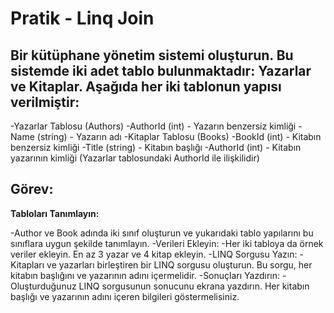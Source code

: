 # Pratik - Linq Join
## Bir kütüphane yönetim sistemi oluşturun. Bu sistemde iki adet tablo bulunmaktadır: Yazarlar ve Kitaplar. Aşağıda her iki tablonun yapısı verilmiştir:
-Yazarlar Tablosu (Authors)
-AuthorId (int) - Yazarın benzersiz kimliği
-Name (string) - Yazarın adı
-Kitaplar Tablosu (Books)
-BookId (int) - Kitabın benzersiz kimliği
-Title (string) - Kitabın başlığı
-AuthorId (int) - Kitabın yazarının kimliği (Yazarlar tablosundaki AuthorId ile ilişkilidir)

## Görev:
**Tabloları Tanımlayın:**

-Author ve Book adında iki sınıf oluşturun ve yukarıdaki tablo yapılarını bu sınıflara uygun şekilde tanımlayın.
-Verileri Ekleyin:
-Her iki tabloya da örnek veriler ekleyin. En az 3 yazar ve 4 kitap ekleyin.
-LINQ Sorgusu Yazın:
-Kitapları ve yazarları birleştiren bir LINQ sorgusu oluşturun. Bu sorgu, her kitabın başlığını ve yazarının adını içermelidir.
-Sonuçları Yazdırın:
-Oluşturduğunuz LINQ sorgusunun sonucunu ekrana yazdırın. Her kitabın başlığı ve yazarının adını içeren bilgileri göstermelisiniz.

